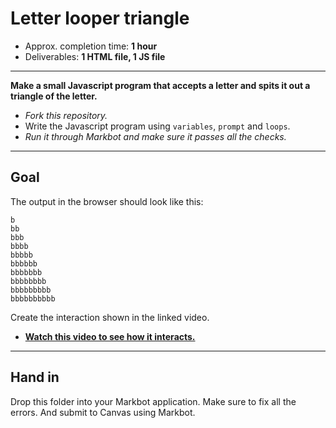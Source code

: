 # Letter looper triangle

- Approx. completion time: **1 hour**
- Deliverables: **1 HTML file, 1 JS file**

---

**Make a small Javascript program that accepts a letter and spits it out a triangle of the letter.**

- *Fork this repository.*
- Write the Javascript program using `variables`, `prompt` and `loops`.
- *Run it through Markbot and make sure it passes all the checks.*

---

## Goal

The output in the browser should look like this:

```
b
bb
bbb
bbbb
bbbbb
bbbbbb
bbbbbbb
bbbbbbbb
bbbbbbbbb
bbbbbbbbbb
```

Create the interaction shown in the linked video.

- [**Watch this video to see how it interacts.**](https://youtu.be/-X0jBThNUoM)

---

## Hand in

Drop this folder into your Markbot application. Make sure to fix all the errors. And submit to Canvas using Markbot.
